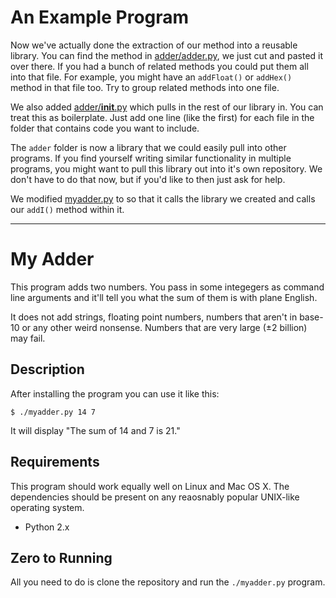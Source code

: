 # An Example Program
Now we've actually done the extraction of our method into a reusable library.
You can find the method in [adder/adder.py](adder/adder.py), we just cut and
pasted it over there. If you had a bunch of related methods you could put them
all into that file. For example, you might have an `addFloat()` or `addHex()`
method in that file too. Try to group related methods into one file.

We also added [adder/__init__.py](adder/__init__.py) which pulls in the rest of
our library in. You can treat this as boilerplate. Just add one line (like the
first) for each file in the folder that contains code you want to include.

The `adder` folder is now a library that we could easily pull into other
programs. If you find yourself writing similar functionality in multiple
programs, you might want to pull this library out into it's own repository. We
don't have to do that now, but if you'd like to then just ask for help.

We modified [myadder.py](myadder.py) to so that it calls the library we created
and calls our `addI()` method within it.

---

# My Adder
This program adds two numbers. You pass in some integegers as command line
arguments and it'll tell you what the sum of them is with plane English.

It does not add strings, floating point numbers, numbers that aren't in base-10
or any other weird nonsense. Numbers that are very large (±2 billion) may fail.

## Description
After installing the program you can use it like this:

    $ ./myadder.py 14 7

It will display "The sum of 14 and 7 is 21."

## Requirements
This program should work equally well on Linux and Mac OS X. The dependencies
should be present on any reaosnably popular UNIX-like operating system.

  * Python 2.x

## Zero to Running
All you need to do is clone the repository and run the `./myadder.py` program.
